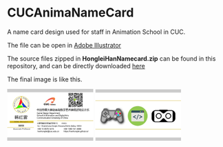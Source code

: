 # CUCAnimaNameCard
A name card design used for staff in Animation School in CUC.

The file can be open in [Adobe Illustrator](https://www.adobe.com/cn/products/illustrator.html?promoid=PGRQQLFS&mv=other)

The source files zipped in **HongleiHanNamecard.zip** can be found in this repository, and can be directly downloaded [here](https://github.com/Leohan2000/CUCAnimaNameCard/blob/master/HongleiHanNamecard.zip)

The final image is like this.

<img src="https://github.com/hanhonglei/CUCAnimaNameCard/blob/master/%E6%AD%A3%E9%9D%A2.jpg" width="200" />

<img src="https://github.com/hanhonglei/CUCAnimaNameCard/blob/master/%E8%83%8C%E9%9D%A2.jpg" width="200" />
